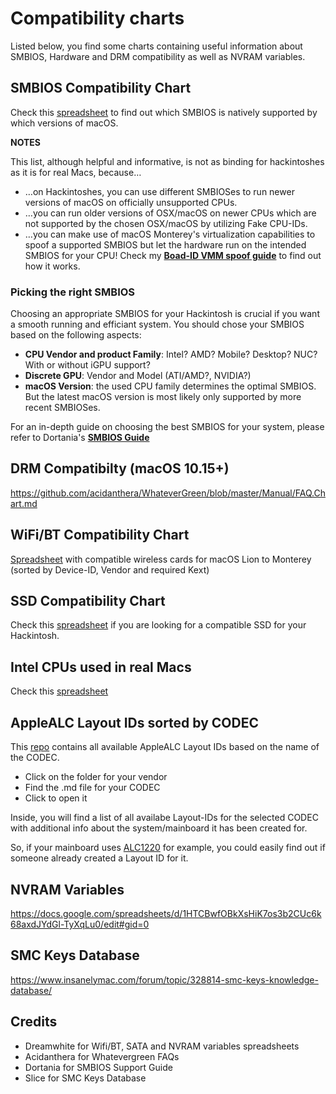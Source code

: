 # Compatibility charts
Listed below, you find some charts containing useful information about SMBIOS, Hardware and DRM compatibility as well as NVRAM variables.

## SMBIOS Compatibility Chart
Check this [spreadsheet](https://docs.google.com/spreadsheets/d/1yLZeRFeONwDj1zMoONQAQ4rlodAnME1q5jFXE-q5H8s/edit#gid=0) to find out which SMBIOS is natively supported by which versions of macOS.

**NOTES**

This list, although helpful and informative, is not as binding for hackintoshes as it is for real Macs, because…

- …on Hackintoshes, you can use different SMBIOSes to run newer versions of macOS on officially unsupported CPUs.
- …you can run older versions of OSX/macOS on newer CPUs which are not supported by the chosen OSX/macOS by utilizing Fake CPU-IDs.
- …you can make use of macOS Monterey's virtualization capabilities to spoof a supported SMBIOS but let the hardware run on the intended SMBIOS for your CPU! Check my [**Boad-ID VMM spoof guide**](https://github.com/5T33Z0/OC-Little-Translated/tree/main/09_Board-ID_VMM-Spoof) to find out how it works.

### Picking the right SMBIOS
Choosing an appropriate SMBIOS for your Hackintosh is crucial if you want a smooth running and efficiant system. You should chose your SMBIOS based on the following aspects:

- **CPU Vendor and product Family**: Intel? AMD? Mobile? Desktop? NUC? With or without iGPU support?
- **Discrete GPU**: Vendor and Model (ATI/AMD?, NVIDIA?)
- **macOS Version**: the used CPU family determines the optimal SMBIOS. But the latest macOS version is most likely only supported by more recent SMBIOSes.

For an in-depth guide on choosing the best SMBIOS for your system, please refer to Dortania's [**SMBIOS Guide**](https://dortania-github-io.thrrip.space/OpenCore-Install-Guide/extras/smbios-support.html#how-to-decide)

## DRM Compatibilty (macOS 10.15+)
https://github.com/acidanthera/WhateverGreen/blob/master/Manual/FAQ.Chart.md

## WiFi/BT Compatibility Chart
[Spreadsheet](https://docs.google.com/spreadsheets/d/1CNrDxBsmCbCTL_y9ZB7m3q3jHw5X2N8YaYb7IonQ3MI) with compatible wireless cards for macOS Lion to Monterey (sorted by Device-ID, Vendor and required Kext) 

## SSD Compatibility Chart
Check this [spreadsheet](https://docs.google.com/spreadsheets/d/1B27_j9NDPU3cNlj2HKcrfpJKHkOf-Oi1DbuuQva2gT4/edit#gid=0) if you are looking for a compatible SSD for your Hackintosh.

## Intel CPUs used in real Macs
Check this [spreadsheet](https://docs.google.com/spreadsheets/d/1x09b5-DGh8ozNwN5ZjAi7TMnOp4TDm6DbmrKu86i_bQ/edit#gid=0)

## AppleALC Layout IDs sorted by CODEC
This [repo](https://github.com/dreamwhite/ChonkyAppleALC-Build) contains all available AppleALC Layout IDs based on the name of the CODEC.

- Click on the folder for your vendor
- Find the .md file for your CODEC 
- Click to open it

Inside, you will find a list of all availabe Layout-IDs for the selected CODEC with additional info about the system/mainboard it has been created for.

So, if your mainboard uses [ALC1220](https://github.com/dreamwhite/ChonkyAppleALC-Build/blob/master/Realtek/ALC1220.md) for example, you could easily find out if someone already created a Layout ID for it.

## NVRAM Variables
https://docs.google.com/spreadsheets/d/1HTCBwfOBkXsHiK7os3b2CUc6k68axdJYdGl-TyXqLu0/edit#gid=0

## SMC Keys Database
https://www.insanelymac.com/forum/topic/328814-smc-keys-knowledge-database/

## Credits
- Dreamwhite for Wifi/BT, SATA and NVRAM variables spreadsheets
- Acidanthera for Whatevergreen FAQs
- Dortania for SMBIOS Support Guide
- Slice for SMC Keys Database
